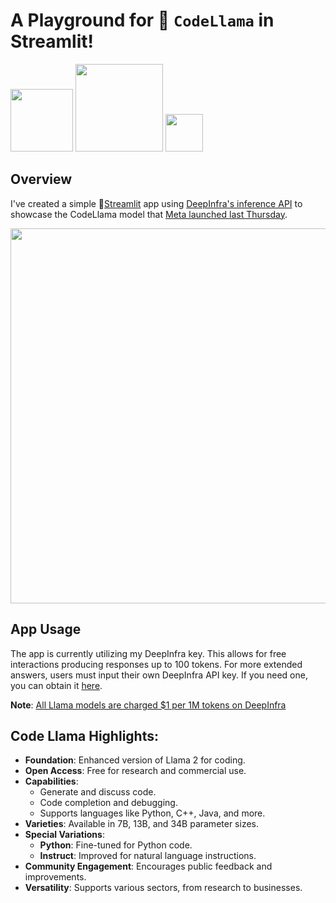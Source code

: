 # A Playground for 🦙 `CodeLlama` in Streamlit! 

<p float="left">
  <img src="https://github.com/CharlyWargnier/CodeLlama-via-DeepInfra/assets/27242399/3d6116fa-dee6-4476-8626-2d20743da9c5" width="100">
  <img src="https://github.com/CharlyWargnier/CodeLlama-via-DeepInfra/assets/27242399/8c150c9b-ce9d-4994-84cf-72d19086e6f2" width="140">
  <img src="https://github.com/CharlyWargnier/CodeLlama-via-DeepInfra/assets/27242399/a690b8a6-e826-4793-a7e6-10d2dd7b9680" width="60">
</p>



## Overview
I've created a simple 🎈[Streamlit](https://streamlit.io/) app using [DeepInfra's inference API](https://deepinfra.com/docs/advanced/openai_api) to showcase the CodeLlama model that [Meta launched last Thursday](https://about.fb.com/news/2023/08/code-llama-ai-for-coding/).

<p align="center">
  <img src="https://github.com/CharlyWargnier/CodeLlama-via-DeepInfra/assets/27242399/a8d8dbda-217b-4af8-b630-354d8174ca6f" width="600">
</p>

## App Usage
The app is currently utilizing my DeepInfra key. This allows for free interactions producing responses up to 100 tokens. For more extended answers, users must input their own DeepInfra API key. If you need one, you can obtain it [here](https://deepinfra.com/dash/api_keys).

**Note**: [All Llama models are charged $1 per 1M tokens on DeepInfra](https://deepinfra.com/pricing)

## Code Llama Highlights:

- **Foundation**: Enhanced version of Llama 2 for coding.
- **Open Access**: Free for research and commercial use.
- **Capabilities**:
  - Generate and discuss code.
  - Code completion and debugging.
  - Supports languages like Python, C++, Java, and more.
- **Varieties**: Available in 7B, 13B, and 34B parameter sizes.
- **Special Variations**:
  - **Python**: Fine-tuned for Python code.
  - **Instruct**: Improved for natural language instructions.
- **Community Engagement**: Encourages public feedback and improvements.
- **Versatility**: Supports various sectors, from research to businesses.



